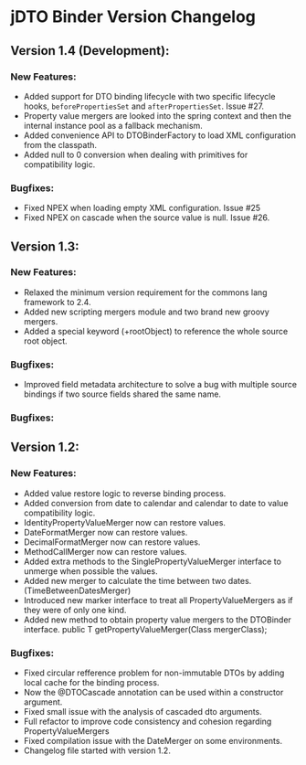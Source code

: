 jDTO Binder Version Changelog
==============================

Version 1.4 (Development):
------------

### New Features:

 * Added support for DTO binding lifecycle with two specific lifecycle hooks, `beforePropertiesSet` and `afterPropertiesSet`. Issue #27.
 * Property value mergers are looked into the spring context and then the internal instance pool as a fallback mechanism.
 * Added convenience API to DTOBinderFactory to load XML configuration from the classpath.
 * Added null to 0 conversion when dealing with primitives for compatibility logic.

### Bugfixes:
 * Fixed NPEX when loading empty XML configuration. Issue #25
 * Fixed NPEX on cascade when the source value is null. Issue #26.

Version 1.3:
------------

### New Features:

* Relaxed the minimum version requirement for the commons lang framework to 2.4.
* Added new scripting mergers module and two brand new groovy mergers.
* Added a special keyword (+rootObject) to reference the whole source root object.

### Bugfixes:

* Improved field metadata architecture to solve a bug with multiple source bindings if two source fields shared the same name.


### Bugfixes:


Version 1.2:
------------

### New Features:

* Added value restore logic to reverse binding process.
* Added conversion from date to calendar and calendar to date to value compatibility logic.
* IdentityPropertyValueMerger now can restore values.
* DateFormatMerger now can restore values.
* DecimalFormatMerger now can restore values. 
* MethodCallMerger now can restore values.
* Added extra methods to the SinglePropertyValueMerger interface to unmerge when possible the values.
* Added new merger to calculate the time between two dates. (TimeBetweenDatesMerger)
* Introduced new marker interface to treat all PropertyValueMergers as if they were of only one kind.
* Added new method to obtain property value mergers to the DTOBinder interface.
    public <T extends PropertyValueMerger> T getPropertyValueMerger(Class<T> mergerClass);


### Bugfixes:

* Fixed circular refference problem for non-immutable DTOs by adding local cache for the binding process.
* Now the @DTOCascade annotation can be used within a constructor argument.
* Fixed small issue with the analysis of cascaded dto arguments.
* Full refactor to improve code consistency and cohesion regarding PropertyValueMergers 
* Fixed compilation issue with the DateMerger on some environments.
* Changelog file started with version 1.2.